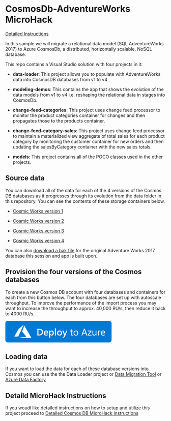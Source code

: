 # CosmosDb-AdventureWorks MicroHack
[Detailed Instructions](https://github.com/srnichols/CosmosDbAdventureWorks/blob/master/MICROHACKGUIDE.md)

In this sample we will migrate a relational data model (SQL AdventureWorks 2017) to Azure CosmosDb, a distributed, horizontally scalable, NoSQL database.  

This repo contains a Visual Studio solution with four projects in it:

* **data-loader**: This project allows you to populate with AdventureWorks data into CosmosDB databases from v1 to v4 

* **modeling-demos**: This contains the app that shows the evolution of the data models from v1 to v4 i.e. reshaping the relational data in stages into CosmosDb. 

* **change-feed-categories**: This project uses change feed processor to monitor the product categories container for changes and then propagates those to the products container.

* **change-feed-category-sales**: This project uses change feed processor to maintain a materialized view aggregate of total sales for each product category by monitoring the customer container for new orders and then updating the salesByCategory container with the new sales totals.

* **models**: This project contains all of the POCO classes used in the other projects.

## Source data

You can download all of the data for each of the 4 versions of the Cosmos DB databases as it progresses through its evolution from the data folder in this repository.
You can see the contents of these storage containers below.

* [Cosmic Works version 1](https://github.com/srnichols/CosmosDbAdventureWorks/tree/master/data/cosmic-works-v1)

* [Cosmic Works version 2](https://github.com/srnichols/CosmosDbAdventureWorks/tree/master/data/cosmic-works-v2)

* [Cosmic Works version 3](https://github.com/srnichols/CosmosDbAdventureWorks/tree/master/data/cosmic-works-v3)

* [Cosmic Works version 4](https://github.com/srnichols/CosmosDbAdventureWorks/tree/master/data/cosmic-works-v4)

You can also [download a bak file](https://github.com/srnichols/CosmosDbAdventureWorks/tree/master/data/adventure-works-2017) for the original Adventure Works 2017 database this session and app is built upon.

## Provision the four versions of the Cosmos databases

To create a new Cosmos DB account with four databases and containers for each from this button below. The four databases are set up with autoscale throughput. 
To improve the performance of the import process you may want to increase the throughput to approx. 40,000 RU/s, then reduce it back to 4000 RU/s.

[![Deploy To Azure](https://raw.githubusercontent.com/Azure/azure-quickstart-templates/master/1-CONTRIBUTION-GUIDE/images/deploytoazure.svg?sanitize=true)](https://portal.azure.com/#create/Microsoft.Template/uri/https%3A%2F%2Fraw.githubusercontent.com%2Fazurecosmosdb%2Fcosmicworks%2Fmaster%2Fazuredeploy.json)

## Loading data

If you want to load the data for each of these database versions into Cosmos you can use the the Data Loader project or [Data Migration Tool](https://docs.microsoft.com/en-us/azure/cosmos-db/import-data) or 
[Azure Data Factory](https://docs.microsoft.com/en-us/azure/data-factory/connector-azure-cosmos-db)

## Detaild MicroHack Instructions

If you woudl like detailed instructions on how to setup and utilize this project proceed to
[Detailed Cosmos DB MicroHack Instructions](https://github.com/srnichols/CosmosDbAdventureWorks/blob/master/MICROHACKGUIDE.md)